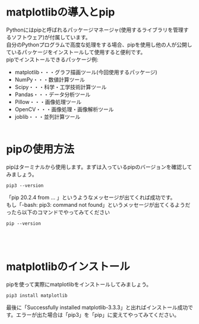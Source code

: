 # matplotlibの導入とpip
Pythonにはpipと呼ばれるパッケージマネージャ(使用するライブラリを管理するソフトウェア)が付属しています。<br>
自分のPythonプログラムで高度な処理をする場合、pipを使用し他の人が公開しているパッケージをインストールして使用すると便利です。<br>
pipでインストールできるパッケージ例:
* matplotlib・・・グラフ描画ツール(今回使用するパッケージ)
* NumPy・・・数値計算ツール
* Scipy・・・科学・工学技術計算ツール
* Pandas・・・データ分析ツール
* Pillow・・・画像処理ツール
* OpenCV・・・画像処理・画像解析ツール
* joblib・・・並列計算ツール
<br><br>

# pipの使用方法
pipはターミナルから使用します。まずは入っているpipのバージョンを確認してみましょう。
```
pip3 --version
```
「pip 20.2.4 from ... 」というようなメッセージが出てくれば成功です。<br>
もし「-bash: pip3: command not found」というメッセージが出てくるようだったら以下のコマンドでやってみてください
```
pip --version
```
<br><br>

# matplotlibのインストール
pipを使って実際にmatplotlibをインストールしてみましょう。
```
pip3 install matplotlib
```
最後に「Successfully installed matplotlib-3.3.3」と出ればインストール成功です。エラーが出た場合は「pip3」を「pip」に変えてやってみてください。